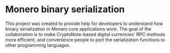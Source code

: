 # Monero binary serialization

This project was created to provide help for developers to understand how binary serialization in Monero core applications work.
The goal of the collaboration is to make CryptoNote-based digital currencies' RPC methods more efficient, and convenience people to port the serialization functions to other programming languages.
